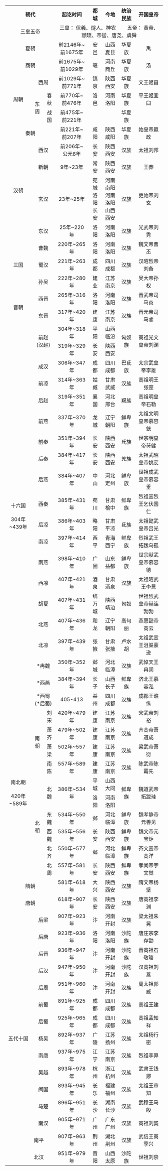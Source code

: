 <table>
    <tr>
        <th align="center" colspan="4">朝代</td>
        <th align="center">起讫时间</td>
        <th align="center">都城</td>
        <th align="center">今地</td>
        <th align="center">统治民族</td>
        <th align="center">开国皇帝</td>
    </tr>
    <tr>
        <td align="center" colspan="4">三皇五帝</td>
        <td align="center" colspan="5">三皇： 伏羲、燧人、神农 &emsp;&emsp;五帝： 黄帝、颛顼、帝喾、唐尧、虞舜</td>
    </tr>
    <tr>
        <td align="center" colspan="4">夏朝</td>
        <td align="center">前2146年~前1675年</td>
        <td align="center">安邑</td>
        <td align="center">山西夏县</td>
        <td align="center">华夏族</td>
        <td align="center">禹</td>
    </tr>
    <tr>
        <td align="center" colspan="4">商朝</td>
        <td align="center">前1675年~前1029年</td>
        <td align="center">亳</td>
        <td align="center">河南商丘</td>
        <td align="center">华夏族</td>
        <td align="center">汤</td>
    </tr>
    <tr>
        <td align="center" colspan="2" rowspan="3">周朝 </td>
        <td align="center" colspan="2">西周</td>
        <td align="center">前1029年~前771年</td>
        <td align="center">镐京</td>
        <td align="center">陕西西安</td>
        <td align="center">华夏族</td>
        <td align="center">文王姬昌</td>
    </tr>
    <tr>
        <td align="center" rowspan="2">东周</td>
        <td align="center">春秋</td>
        <td align="center">前770年~前476年</td>
        <td align="center">洛邑</td>
        <td align="center">河南洛阳</td>
        <td align="center">华夏族</td>
        <td align="center">平王姬宜臼</td>
    </tr>
    <tr>
        <td align="center">战国</td>
        <td align="center">前475年~前221年</td>
        <td align="center"></td>
        <td align="center"></td>
        <td align="center">华夏族</td>
        <td align="center"></td>
    </tr>
    <tr>
        <td align="center" colspan="4">秦朝</td>
        <td align="center">前221年~前207年</td>
        <td align="center">咸阳</td>
        <td align="center">陕西咸阳</td>
        <td align="center">华夏族</td>
        <td align="center">始皇帝嬴政</td>
    </tr>
    <tr>
        <td align="center" colspan="2" rowspan="4">汉朝</td>
        <td align="center" colspan="2">西汉</td>
        <td align="center">前206年~公元8年</td>
        <td align="center">长安</td>
        <td align="center">陕西西安</td>
        <td align="center">汉族</td>
        <td align="center">太祖刘邦</td>
    </tr>
    <tr>
        <td align="center" colspan="2">新朝</td>
        <td align="center">9年~23年</td>
        <td align="center">常安</td>
        <td align="center">陕西西安</td>
        <td align="center">汉族</td>
        <td align="center">王莽</td>
    </tr>
    <tr>
        <td align="center" colspan="2">玄汉</td>
        <td align="center">23年~25年</td>
        <td align="center">宛城<br>洛阳<br>长安</td>
        <td align="center">河南南阳<br>河南洛阳<br>山西西安</td>
        <td align="center">汉族</td>
        <td align="center">更始帝刘玄</td>
    </tr>
    <tr>
        <td align="center" colspan="2">东汉</td>
        <td align="center">25年~220年</td>
        <td align="center">洛阳</td>
        <td align="center">河南洛阳</td>
        <td align="center">汉族</td>
        <td align="center">光武帝刘秀</td>
    </tr>
    <tr>
        <td align="center" colspan="2" rowspan="3">三国</td>
        <td align="center" colspan="2">曹魏</td>
        <td align="center">220年~265年</td>
        <td align="center">洛阳</td>
        <td align="center">河南洛阳</td>
        <td align="center">汉族</td>
        <td align="center">魏文帝曹丕</td>
    </tr>
    <tr>
        <td align="center" colspan="2">蜀汉</td>
        <td align="center">221年~263年</td>
        <td align="center">成都</td>
        <td align="center">四川成都</td>
        <td align="center">汉族</td>
        <td align="center">汉昭烈帝刘备</td>
    </tr>
    <tr>
        <td align="center" colspan="2">孙吴</td>
        <td align="center">222年~280年</td>
        <td align="center">建业</td>
        <td align="center">江苏南京</td>
        <td align="center">汉族</td>
        <td align="center">吴大帝孙权</td>
    </tr>
    <tr>
        <td align="center" colspan="2" rowspan="2">晋朝</td>
        <td align="center" colspan="2">西晋</td>
        <td align="center">265年~316年</td>
        <td align="center">洛阳</td>
        <td align="center">河南洛阳</td>
        <td align="center">汉族</td>
        <td align="center">晋武帝司马炎</td>
    </tr>
    <tr>
        <td align="center" colspan="2">东晋</td>
        <td align="center">317年~420年</td>
        <td align="center">建康</td>
        <td align="center">江苏南京</td>
        <td align="center">汉族</td>
        <td align="center">晋元帝司马睿</td>
    </tr>
    <tr>
        <td align="center" colspan="2" rowspan="20">十六国<br><br>304年~439年</td>
        <td align="center" colspan="2" rowspan="2">前赵<br>(汉赵)</td>
        <td align="center">304年~318年</td>
        <td align="center">平阳</td>
        <td align="center">山西临汾</td>
        <td align="center"rowspan="2">匈奴族</td>
        <td align="center"rowspan="2">高祖光文皇帝刘渊</td>
    </tr>
    <tr>
        <td align="center">319年~329年</td>
        <td align="center">长安</td>
        <td align="center">陕西西安</td>
    </tr>
    <tr>
        <td align="center" colspan="2">成汉</td>
        <td align="center">306年~347年</td>
        <td align="center">成都</td>
        <td align="center">四川成都</td>
        <td align="center">巴氐族</td>
        <td align="center">太宗武皇帝李雄</td>
    </tr>
    <tr>
        <td align="center" colspan="2">前凉</td>
        <td align="center">314年~363年</td>
        <td align="center">姑臧</td>
        <td align="center">甘肃武威</td>
        <td align="center">汉族</td>
        <td align="center">高祖明王张寔</td>
    </tr>
    <tr>
        <td align="center" colspan="2">后赵</td>
        <td align="center">319年~351年</td>
        <td align="center">襄国</td>
        <td align="center">河北邢台</td>
        <td align="center">羯族</td>
        <td align="center">高祖明皇帝石勒</td>
    </tr>
    <tr>
        <td align="center" colspan="2">前燕</td>
        <td align="center">337年~370年</td>
        <td align="center">龙城</td>
        <td align="center">辽宁朝阳</td>
        <td align="center">鲜卑族</td>
        <td align="center">太祖文明皇帝慕容皝</td>
    </tr>
    <tr>
        <td align="center" colspan="2">前秦</td>
        <td align="center">351年~394年</td>
        <td align="center">长安</td>
        <td align="center">陕西西安</td>
        <td align="center">氐族</td>
        <td align="center">世宗明皇帝苻健</td>
    </tr>
    <tr>
        <td align="center" colspan="2">后秦</td>
        <td align="center">384年~417年</td>
        <td align="center">长安</td>
        <td align="center">陕西西安</td>
        <td align="center">羌族</td>
        <td align="center">太祖武昭皇帝姚苌</td>
    </tr>
    <tr>
        <td align="center" colspan="2">后燕</td>
        <td align="center">384年~407年</td>
        <td align="center">中山</td>
        <td align="center">河北定州</td>
        <td align="center">鲜卑族</td>
        <td align="center">世祖成武皇帝慕容垂</td>
    </tr>
    <tr>
        <td align="center" colspan="2">西秦</td>
        <td align="center">385年~431年</td>
        <td align="center">苑川</td>
        <td align="center">甘肃榆中</td>
        <td align="center">鲜卑族</td>
        <td align="center">烈祖宣烈王乞伏国仁</td>
    </tr>
    <tr>
        <td align="center" colspan="2">后凉</td>
        <td align="center">386年~403年</td>
        <td align="center">略阳</td>
        <td align="center">甘肃平凉</td>
        <td align="center">氐族</td>
        <td align="center">太祖懿武皇帝吕光</td>
    </tr>
    <tr>
        <td align="center" colspan="2">南凉</td>
        <td align="center">397年~414年</td>
        <td align="center">西平</td>
        <td align="center">青海西宁</td>
        <td align="center">鲜卑族</td>
        <td align="center">烈祖武王拓跋乌孤</td>
    </tr>
    <tr>
        <td align="center" colspan="2">南燕</td>
        <td align="center">398年~410年</td>
        <td align="center">广固</td>
        <td align="center">山东益都</td>
        <td align="center">鲜卑族</td>
        <td align="center">世宗献武皇帝慕容德</td>
    </tr>
    <tr>
        <td align="center" colspan="2">西凉</td>
        <td align="center">407年~421年</td>
        <td align="center">酒泉</td>
        <td align="center">甘肃酒泉</td>
        <td align="center">汉族</td>
        <td align="center">太祖昭武王李暠</td>
    </tr>
    <tr>
        <td align="center" colspan="2">胡夏</td>
        <td align="center">407年~431年</td>
        <td align="center">统万城</td>
        <td align="center">陕西靖边</td>
        <td align="center">匈奴</td>
        <td align="center">世祖烈武皇帝赫连勃勃</td>
    </tr>
    <tr>
        <td align="center" colspan="2">北燕</td>
        <td align="center">407年~436年</td>
        <td align="center">和龙</td>
        <td align="center">辽宁朝阳</td>
        <td align="center">高句丽</td>
        <td align="center">燕惠懿帝高云</td>
    </tr>
    <tr>
        <td align="center" colspan="2">北凉</td>
        <td align="center">397年~439年</td>
        <td align="center">张掖</td>
        <td align="center">甘肃张掖</td>
        <td align="center">卢水胡</td>
        <td align="center">太祖武宣王沮渠蒙逊</td>
    </tr>
    <tr>
        <td align="center" colspan="2">*冉魏</td>
        <td align="center">350年~352年</td>
        <td align="center">邺城</td>
        <td align="center">河北临漳</td>
        <td align="center">汉族</td>
        <td align="center">武悼天王冉闵</td>
    </tr>
    <tr>
        <td align="center" colspan="2">*西燕</td>
        <td align="center">384年~394年</td>
        <td align="center">长子</td>
        <td align="center">山西长子</td>
        <td align="center">鲜卑族</td>
        <td align="center">济北王慕容泓</td>
    </tr>
    <tr>
        <td align="center" colspan="2">*西蜀<br>(*后蜀)</td>
        <td align="center">405-413</td>
        <td align="center">益州</td>
        <td align="center">四川成都</td>
        <td align="center">汉族</td>
        <td align="center">成都王谯纵</td>
    </tr>
    <tr>
        <td align="center" rowspan="10" colspan="2">南北朝<br><br>420年~589年</td>
        <td align="center" rowspan="4">南朝</td>
        <td align="center">刘宋</td>
        <td align="center">420年~479年</td>
        <td align="center">建康</td>
        <td align="center">江苏南京</td>
        <td align="center">汉族</td>
        <td align="center">宋武帝刘裕</td>
    </tr>
    <tr>
        <td align="center">萧齐</td>
        <td align="center">479年~502年</td>
        <td align="center">建康</td>
        <td align="center">江苏南京</td>
        <td align="center">汉族</td>
        <td align="center">齐高帝萧道成</td>
    </tr>
    <tr>
        <td align="center">萧梁</td>
        <td align="center">502年~557年</td>
        <td align="center">建康</td>
        <td align="center">江苏南京</td>
        <td align="center">汉族</td>
        <td align="center">梁武帝萧衍</td>
    </tr>
    <tr>
        <td align="center">南陈</td>
        <td align="center">557年~589年</td>
        <td align="center">建康</td>
        <td align="center">江苏南京</td>
        <td align="center">汉族</td>
        <td align="center">陈武帝陈霸先</td>
    </tr>
    <tr>
        <td align="center" rowspan="6">北朝</td>
        <td align="center" rowspan="2">北魏</td>
        <td align="center" rowspan="2">386年~534年</td>
        <td align="center">平城</td>
        <td align="center">山西大同</td>
        <td align="center" rowspan="2">鲜卑族</td>
        <td align="center" rowspan="2">魏道武帝拓跋珪</td>
    </tr>
    <tr>
        <td align="center">洛阳</td>
        <td align="center">河南洛阳</td>
    </tr>
    <tr>
        <td align="center">东魏</td>
        <td align="center">534年~550年</td>
        <td align="center">邺</td>
        <td align="center">河北临漳</td>
        <td align="center">鲜卑族</td>
        <td align="center">魏孝静帝元善见</td>
    </tr>
    <tr>
        <td align="center">西魏</td>
        <td align="center">535年~556年</td>
        <td align="center">长安</td>
        <td align="center">陕西西安</td>
        <td align="center">鲜卑族</td>
        <td align="center">魏文帝元宝炬</td>
    </tr>
    <tr>
        <td align="center">北齐</td>
        <td align="center">550年~577年</td>
        <td align="center">邺</td>
        <td align="center">河北临漳</td>
        <td align="center">鲜卑族</td>
        <td align="center">齐文宣帝高洋</td>
    </tr>
    <tr>
        <td align="center">北周</td>
        <td align="center">557年~581年</td>
        <td align="center">长安</td>
        <td align="center">陕西西安</td>
        <td align="center">鲜卑族</td>
        <td align="center">孝闵帝宇文觉</td>
    </tr>
    <tr>
        <td align="center" colspan="4">隋朝</td>
        <td align="center">581年~618年</td>
        <td align="center">大兴</td>
        <td align="center">陕西西安</td>
        <td align="center">汉族</td>
        <td align="center">隋文帝杨坚</td>
    </tr>
    <tr>
        <td align="center" colspan="4">唐朝</td>
        <td align="center">618年~907年</td>
        <td align="center">长安</td>
        <td align="center">陕西西安</td>
        <td align="center">汉族</td>
        <td align="center">唐高祖李渊</td>
    </tr>
    <tr>
        <td align="center" rowspan="15" colspan="2">五代十国</td>
        <td align="center" colspan="2">后梁</td>
        <td align="center">907年~923年</td>
        <td align="center">汴</td>
        <td align="center">河南开封</td>
        <td align="center">汉族</td>
        <td align="center">梁太祖朱晃</td>
    </tr>
    <tr>
        <td align="center" colspan="2">后唐</td>
        <td align="center">923年~936年</td>
        <td align="center">洛阳</td>
        <td align="center">河南洛阳</td>
        <td align="center">沙陀族</td>
        <td align="center">唐庄宗李存勖</td>
    </tr>
    <tr>
        <td align="center" colspan="2">后晋</td>
        <td align="center">936年~947年</td>
        <td align="center">汴</td>
        <td align="center">河南开封</td>
        <td align="center">沙陀族</td>
        <td align="center">晋高祖石敬瑭</td>
    </tr>
    <tr>
        <td align="center" colspan="2">后汉</td>
        <td align="center">947年~950年</td>
        <td align="center">汴</td>
        <td align="center">河南开封</td>
        <td align="center">沙陀族</td>
        <td align="center">汉高祖刘暠</td>
    </tr>
    <tr>
        <td align="center" colspan="2">后周</td>
        <td align="center">951年~960年</td>
        <td align="center">汴</td>
        <td align="center">河南开封</td>
        <td align="center">汉族</td>
        <td align="center">周太祖郭威</td>
    </tr>
    <tr>
        <td align="center" colspan="2">前蜀</td>
        <td align="center">891年~925年</td>
        <td align="center">成都</td>
        <td align="center">四川成都</td>
        <td align="center">汉族</td>
        <td align="center">高祖王建</td>
    </tr>
    <tr>
        <td align="center" colspan="2">后蜀</td>
        <td align="center">925年~965年</td>
        <td align="center">成都</td>
        <td align="center">四川成都</td>
        <td align="center">汉族</td>
        <td align="center">高祖孟知祥</td>
    </tr>
    <tr>
        <td align="center" colspan="2">杨吴</td>
        <td align="center">892年~937年</td>
        <td align="center">广陵</td>
        <td align="center">江苏扬州</td>
        <td align="center">汉族</td>
        <td align="center">太祖杨行密</td>
    </tr>
    <tr>
        <td align="center" colspan="2">南唐</td>
        <td align="center">937年~975年</td>
        <td align="center">江宁</td>
        <td align="center">江苏南京</td>
        <td align="center">汉族</td>
        <td align="center">烈祖李昪</td>
    </tr>
    <tr>
        <td align="center" colspan="2">吴越</td>
        <td align="center">893年~978年</td>
        <td align="center">杭州</td>
        <td align="center">浙江杭州</td>
        <td align="center">汉族</td>
        <td align="center">武肃王钱鏐</td>
    </tr>
    <tr>
        <td align="center" colspan="2">闽国</td>
        <td align="center">893年~945年</td>
        <td align="center">长乐</td>
        <td align="center">福建福州</td>
        <td align="center">汉族</td>
        <td align="center">太祖王审知</td>
    </tr>
    <tr>
        <td align="center" colspan="2">马楚</td>
        <td align="center">896年~951年</td>
        <td align="center">长沙</td>
        <td align="center">湖南长沙</td>
        <td align="center">汉族</td>
        <td align="center">武穆王马殷</td>
    </tr>
    <tr>
        <td align="center" colspan="2">南汉</td>
        <td align="center">905年~971年</td>
        <td align="center">广州</td>
        <td align="center">广东广州</td>
        <td align="center">汉族</td>
        <td align="center">高祖刘龑</td>
    </tr>
    <tr>
        <td colspan="2">南平</td>
        <td align="center">907年~963年</td>
        <td align="center">荆州</td>
        <td align="center">湖北荆州</td>
        <td align="center">汉族</td>
        <td align="center">武信王高季兴</td>
    </tr>
    <tr>
        <td colspan="2">北汉</td>
        <td align="center">951年~979年</td>
        <td align="center">晋阳</td>
        <td align="center">山西太原</td>
        <td align="center">沙陀族</td>
        <td align="center">世祖刘崇</td>
    </tr>
  </table>
